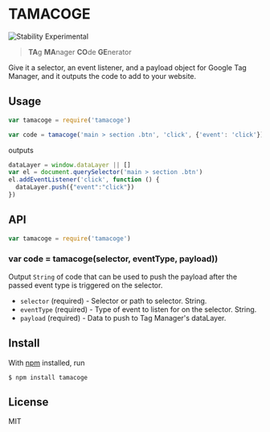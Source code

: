 # TAMACOGE

![Stability Experimental](https://img.shields.io/badge/stability-experimental-orange.svg?style=flat-square)

> **TA**g **MA**nager **CO**de **GE**nerator

Give it a selector, an event listener, and a payload object for Google Tag Manager, and it outputs the code to add to your website.

## Usage

```js
var tamacoge = require('tamacoge')

var code = tamacoge('main > section .btn', 'click', {'event': 'click'})
```

outputs

```js
dataLayer = window.dataLayer || []
var el = document.querySelector('main > section .btn')
el.addEventListener('click', function () {
  dataLayer.push({"event":"click"})
})
```

## API

```js
var tamacoge = require('tamacoge')
```

### var code = tamacoge(selector, eventType, payload))

Output `String` of code that can be used to push the payload after the passed event type is triggered on the selector.

- `selector` (required) - Selector or path to selector. String.
- `eventType` (required) - Type of event to listen for on the selector. String.
- `payload` (required) - Data to push to Tag Manager's dataLayer.


## Install

With [npm](https://npmjs.org/) installed, run

```
$ npm install tamacoge
```

## License

MIT

